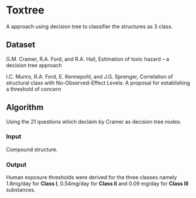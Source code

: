 # Toxtree

A approach using decision tree to classifier the structures as 3 class.

## Dataset

G.M. Cramer, R.A. Ford, and R.A. Hall, Estimation of toxic hazard – a decision tree approach

I.C. Munro, R.A. Ford, E. Kennepohl, and J.G. Sprenger, Correlation of structural class with No-Observed-Effect Levels: A proposal for establishing a threshold of concern

## Algorithm

Using the 21 questions which declaim by Cramer as decision tree nodes.

### Input

Compound structure.

### Output

Human exposure  thresholds were derived for the three classes namely 1.8mg/day for **Class I**, 0.54mg/day for **Class II** and 0.09 mg/day for **Class III** substances.

